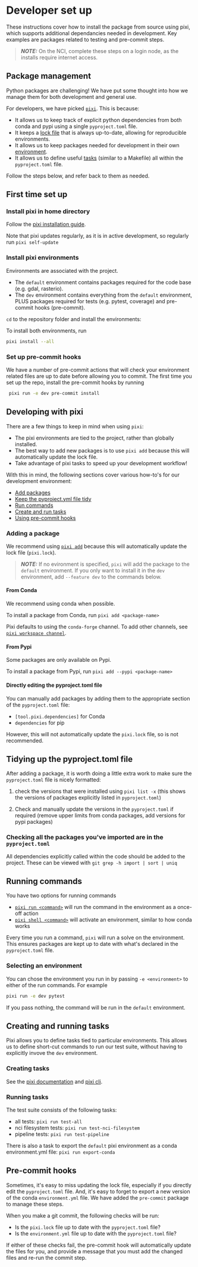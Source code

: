 # Developer set up

These instructions cover how to install the package from source using pixi, which supports additional dependancies needed in development.
Key examples are packages related to testing and pre-commit steps.

> **_NOTE:_**  On the NCI, complete these steps on a login node, as the installs require internet access.

## Package management
Python packages are challenging! 
We have put some thought into how we manage them for both development and general use.

For developers, we have picked [`pixi`](https://pixi.sh/latest/).
This is because:
* It allows us to keep track of explicit python dependencies from both conda and pypi using a single `pyproject.toml` file.
* It keeps a [lock file](https://pixi.sh/latest/workspace/lockfile/) that is always up-to-date, allowing for reproducible environments.
* It allows us to keep packages needed for development in their own [environment](https://pixi.sh/latest/workspace/environment/).
* It allows us to define useful [tasks](https://pixi.sh/latest/workspace/advanced_tasks/) (similar to a Makefile) all within the `pyproject.toml` file.

Follow the steps below, and refer back to them as needed.

## First time set up

### Install pixi in home directory
Follow the [pixi installation guide](https://pixi.sh/latest/#installation).

Note that pixi updates regularly, as it is in active development, so regularly run `pixi self-update`

### Install pixi environments
Environments are associated with the project.

* The `default` environment contains packages required for the code base (e.g. gdal, rasterio).
* The `dev` environment contains everything from the `default` environment, PLUS packages required for tests (e.g. pytest, coverage) and pre-commit hooks (pre-commit).

`cd` to the repository folder and install the environments:

To install both environments, run
```bash
pixi install --all
```

### Set up pre-commit hooks
We have a number of pre-commit actions that will check your environment related files are up to date before allowing you to commit.
The first time you set up the repo, install the pre-commit hooks by running 

```bash
 pixi run -e dev pre-commit install
 ```

## Developing with pixi
There are a few things to keep in mind when using `pixi`:

* The pixi environments are tied to the project, rather than globally installed.
* The best way to add new packages is to use `pixi add` because this will automatically update the lock file.
* Take advantage of pixi tasks to speed up your development workflow!

With this in mind, the following sections cover various how-to's for our development environment:

* [Add packages](#adding-a-new-package)
* [Keep the pyproject.yml file tidy](#tidying-up-the-pyprojecttoml-file)
* [Run commands](#running-commands)
* [Create and run tasks](#creating-and-running-tasks)
* [Using pre-commit hooks](#pre-commit-hooks)

### Adding a package

We recommend using [`pixi add`](https://pixi.sh/latest/reference/cli/pixi/add/) because this will automatically update the lock file (`pixi.lock`).

> **_NOTE:_** If no evironment is specified, `pixi` will add the package to the `default` environment.
> If you only want to install it in the `dev` environment, add `--feature dev` to the commands below.

#### From Conda
We recommend using conda when possible.

To install a package from Conda, run `pixi add <package-name>`

Pixi defaults to using the `conda-forge` channel.
To add other channels, see [`pixi workspace channel`](https://pixi.sh/latest/reference/cli/pixi/workspace/channel/).

#### From Pypi
Some packages are only available on Pypi. 

To install a package from Pypi, run `pixi add --pypi <package-name>`

#### Directly editing the pyproject.toml file
You can manually add packages by adding them to the appropriate section of the `pyproject.toml` file:
* `[tool.pixi.dependencies]` for Conda
* `dependencies` for pip

However, this will not automatically update the `pixi.lock` file, so is not recommended.

## Tidying up the pyproject.toml file
After adding a package, it is worth doing a little extra work to make sure the `pyproject.toml` file is nicely formatted:

1. check the versions that were installed using `pixi list -x` (this shows the versions of packages explicitly listed in `pyproject.toml`)

1. Check and manually update the versions in the `pyproject.toml` if required (remove upper limits from conda packages, add versions for pypi packages)

### Checking all the packages you've imported are in the `pyproject.toml`

All dependencies explicitly called within the code should be added to the project. These can be viewed with `git grep -h import | sort | uniq`

## Running commands
You have two options for running commands
* [`pixi run <command>`](http://pixi.sh/latest/reference/cli/pixi/run/) will run the command in the environment as a once-off action
* [`pixi shell <command>`](https://pixi.sh/latest/reference/cli/pixi/shell/) will activate an environment, similar to how conda works

Every time you run a command, `pixi` will run a solve on the environment. 
This ensures packages are kept up to date with what's declared in the `pyproject.toml` file. 

### Selecting an environment
You can chose the environment you run in by passing `-e <environment>` to either of the run commands. For example
```bash
pixi run -e dev pytest
```

If you pass nothing, the command will be run in the `default` environment. 

## Creating and running tasks
Pixi allows you to define tasks tied to particular environments.
This allows us to define short-cut commands to run our test suite, without having to explicitly invove the `dev` environment. 

### Creating tasks
See the [pixi documentation](https://pixi.sh/latest/workspace/advanced_tasks/) and [pixi cli](https://pixi.sh/latest/reference/cli/pixi/task/).

### Running tasks
The test suite consists of the following tasks:
* all tests: `pixi run test-all`
* nci filesystem tests: `pixi run test-nci-filesystem`
* pipeline tests: `pixi run test-pipeline`

There is also a task to export the `default` pixi environment as a conda environment.yml file: `pixi run export-conda`

## Pre-commit hooks
Sometimes, it's easy to miss updating the lock file, especially if you directly edit the `pyproject.toml` file. 
And, it's easy to forget to export a new version of the conda `environment.yml` file.
We have added the `pre-commit` package to manage these steps.

When you make a git commit, the following checks will be run:
* Is the `pixi.lock` file up to date with the `pyproject.toml` file?
* Is the `environment.yml` file up to date with the `pyproject.toml` file?

If either of these checks fail, the pre-commit hook will automatically update the files for you, and provide a message that you must add the changed files and re-run the commit step. 